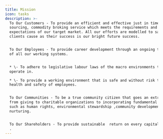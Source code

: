 ```yaml
---
title: Mission
icon: tasks
description: >-
  To Our Customers - To provide an efficient and effective just in time
  sourcing, commodity broking service which meets the requirements and
  expectations of our target market. All our efforts are modelled to satisfy the
  clients cause as their success is our bright future success.


  To Our Employees - To provide career development through an ongoing trainings
  of all our working systems.


  * \- To adhere to legislative labour laws of the macro environments that we
  operate in.

  * \- To provide a working environment that is safe and without risk to the
  health and safety of employees. 


  To Our Communities - To be a true community citizen that goes an extra mile
  from giving to charitable organizations to incorporating fundamental issues
  such as human rights, environmental stewardship ,community development and
  nurturing.


  To Our Shareholders - To provide sustainable  return on every capital invested
  .
---
```


